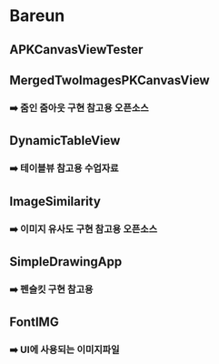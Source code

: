 # Bareun
 
## APKCanvasViewTester
## MergedTwoImagesPKCanvasView
### ➡️ 줌인 줌아웃 구현 참고용 오픈소스
## DynamicTableView
### ➡️ 테이블뷰 참고용 수업자료
## ImageSimilarity
### ➡️ 이미지 유사도 구현 참고용 오픈소스
## SimpleDrawingApp
### ➡️ 펜슬킷 구현 참고용
## FontIMG
### ➡️ UI에 사용되는 이미지파일
